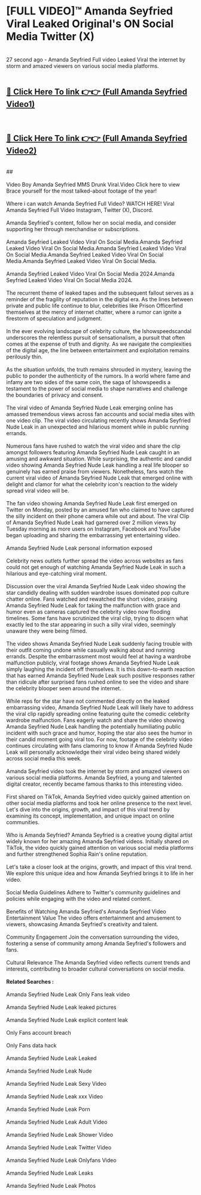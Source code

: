 # [FULL VIDEO]™ Amanda Seyfried Viral Leaked Original's ON Social Media Twitter (X) <br>
<br>
27 second ago - Amanda Seyfried Full video Leaked Viral the internet by storm and amazed viewers on various social media platforms.<br>

 <br>

##  <a href="https://play.123hd.live?title=Full Amanda_Seyfried&ref=git">🔴 Click Here To link 👉👉 (Full Amanda Seyfried Video1)</a><br>
  <br>

##  <a href="https://play.123hd.live?title=Full Amanda_Seyfried&ref=git">🔴 Click Here To link 👉👉 (Full Amanda Seyfried Video2)</a><br>
  <br>
  ##


  <br>

  <br>
Video Boy Amanda Seyfried MMS Drunk Viral.Video Click here to view Brace yourself for the most talked-about footage of the year!
<br><br>
Where i can watch Amanda Seyfried Full Video? WATCH HERE! Viral Amanda Seyfried Full Video Instagram, Twitter (X), Discord.
<br><br>
Amanda Seyfried's content, follow her on social media, and consider supporting her through merchandise or subscriptions.
<br><br>
Amanda Seyfried Leaked Video Viral On Social Media.Amanda Seyfried Leaked Video Viral On Social Media.Amanda Seyfried Leaked Video Viral On Social Media.Amanda Seyfried Leaked Video Viral On Social Media.Amanda Seyfried Leaked Video Viral On Social Media.
<br><br>
Amanda Seyfried Leaked Video Viral On Social Media 2024.Amanda Seyfried Leaked Video Viral On Social Media 2024.
<br><br>
The recurrent theme of leaked tapes and the subsequent fallout serves as a reminder of the fragility of reputation in the digital era. As the lines between private and public life continue to blur, celebrities like Prison Officerfind themselves at the mercy of internet chatter, where a rumor can ignite a firestorm of speculation and judgment.
<br><br>
In the ever evolving landscape of celebrity culture, the Ishowspeedscandal underscores the relentless pursuit of sensationalism, a pursuit that often comes at the expense of truth and dignity. As we navigate the complexities of the digital age, the line between entertainment and exploitation remains perilously thin.
<br><br>
As the situation unfolds, the truth remains shrouded in mystery, leaving the public to ponder the authenticity of the rumors. In a world where fame and infamy are two sides of the same coin, the saga of Ishowspeedis a testament to the power of social media to shape narratives and challenge the boundaries of privacy and consent.
<br><br>
The viral video of Amanda Seyfried Nude Leak emerging online has amassed tremendous views across fan accounts and social media sites with one video clip. The viral video circulating recently shows Amanda Seyfried Nude Leak in an unexpected and hilarious moment while in public running errands.
<br><br>
Numerous fans have rushed to watch the viral video and share the clip amongst followers featuring Amanda Seyfried Nude Leak caught in an amusing and awkward situation. While surprising, the authentic and candid video showing Amanda Seyfried Nude Leak handling a real life blooper so genuinely has earned praise from viewers. Nonetheless, fans watch the current viral video of Amanda Seyfried Nude Leak that emerged online with delight and clamor for what the celebrity icon's reaction to the widely spread viral video will be.
<br><br>
The fan video showing Amanda Seyfried Nude Leak first emerged on Twitter on Monday, posted by an amused fan who claimed to have captured the silly incident on their phone camera while out and about. The viral Clip of Amanda Seyfried Nude Leak had garnered over 2 million views by Tuesday morning as more users on Instagram, Facebook and YouTube began uploading and sharing the embarrassing yet entertaining video.
<br><br>
Amanda Seyfried Nude Leak personal information exposed
<br><br>
Celebrity news outlets further spread the video across websites as fans could not get enough of watching Amanda Seyfried Nude Leak in such a hilarious and eye-catching viral moment.
<br><br>
Discussion over the viral Amanda Seyfried Nude Leak video showing the star candidly dealing with sudden wardrobe issues dominated pop culture chatter online. Fans watched and rewatched the short video, praising Amanda Seyfried Nude Leak for taking the malfunction with grace and humor even as cameras captured the celebrity video now flooding timelines. Some fans have scrutinized the viral clip, trying to discern what exactly led to the star appearing in such a silly viral video, seemingly unaware they were being filmed.
<br><br>
The video shows Amanda Seyfried Nude Leak suddenly facing trouble with their outfit coming undone while casually walking about and running errands. Despite the embarrassment most would feel at having a wardrobe malfunction publicly, viral footage shows Amanda Seyfried Nude Leak simply laughing the incident off themselves. It is this down-to-earth reaction that has earned Amanda Seyfried Nude Leak such positive responses rather than ridicule after surprised fans rushed online to see the video and share the celebrity blooper seen around the internet.
<br><br>
While reps for the star have not commented directly on the leaked embarrassing video, Amanda Seyfried Nude Leak will likely have to address the viral clip rapidly spreading online featuring quite the comedic celebrity wardrobe malfunction. Fans eagerly watch and share the video showing Amanda Seyfried Nude Leak handling the potentially humiliating public incident with such grace and humor, hoping the star also sees the humor in their candid moment going viral too. For now, footage of the celebrity video continues circulating with fans clamoring to know if Amanda Seyfried Nude Leak will personally acknowledge their viral video being shared widely across social media this week.
<br><br>
Amanda Seyfried video took the internet by storm and amazed viewers on various social media platforms. Amanda Seyfried, a young and talented digital creator, recently became famous thanks to this interesting video.
<br><br>
First shared on TikTok, Amanda Seyfried video quickly gained attention on other social media platforms and took her online presence to the next level. Let's dive into the origins, growth, and impact of this viral trend by examining its concept, implementation, and unique impact on online communities.
<br><br>
Who is Amanda Seyfried? Amanda Seyfried is a creative young digital artist widely known for her amazing Amanda Seyfried videos. Initially shared on TikTok, the video quickly gained attention on various social media platforms and further strengthened Sophia Rain's online reputation.
<br><br>
Let's take a closer look at the origins, growth, and impact of this viral trend. We explore this unique idea and how Amanda Seyfried brings it to life in her video.
<br><br>
Social Media Guidelines Adhere to Twitter's community guidelines and policies while engaging with the video and related content.
<br><br>
Benefits of Watching Amanda Seyfried's Amanda Seyfried Video Entertainment Value The video offers entertainment and amusement to viewers, showcasing Amanda Seyfried's creativity and talent.
<br><br>
Community Engagement Join the conversation surrounding the video, fostering a sense of community among Amanda Seyfried's followers and fans.
<br><br>
Cultural Relevance The Amanda Seyfried video reflects current trends and interests, contributing to broader cultural conversations on social media.
<br><br>
<strong>Related Searches :</strong>
<br><br>
Amanda Seyfried Nude Leak Only Fans leak video
<br><br>
Amanda Seyfried Nude Leak leaked pictures
<br><br>
Amanda Seyfried Nude Leak explicit content leak
<br><br>
Only Fans account breach
<br><br>
Only Fans data hack
<br><br>
Amanda Seyfried Nude Leak Leaked
<br><br>
Amanda Seyfried Nude Leak Nude
<br><br>
Amanda Seyfried Nude Leak Sexy Video
<br><br>
Amanda Seyfried Nude Leak xxx Video
<br><br>
Amanda Seyfried Nude Leak Porn
<br><br>
Amanda Seyfried Nude Leak Adult Video
<br><br>
Amanda Seyfried Nude Leak Shower Video
<br><br>
Amanda Seyfried Nude Leak Twitter Video
<br><br>
Amanda Seyfried Nude Leak Onlyfans Video
<br><br>
Amanda Seyfried Nude Leak Leaks
<br><br>
Amanda Seyfried Nude Leak Photos